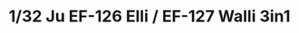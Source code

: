 ---
layout: product
title: "1/32 Ju EF-126 Elli / EF-127 Walli 3in1"
price: "5200" 
desc: "Maketa"
img_path: "/assets/img/DW32001.webp"
brand: "Das Werk"
available: false
special_offer: false
new: false
soon: false
cat: "010000"
subcat: "011100"
subsubcat: "0N/A"
sifra: "DW32001"
popular: false
spec: false
---